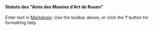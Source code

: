 #### Statuts des "Amis des Musées d'Art de Rouen" 

Enter text in [Markdown](http://daringfireball.net/projects/markdown/). Use the toolbar above, or click the **?** button for formatting help.
